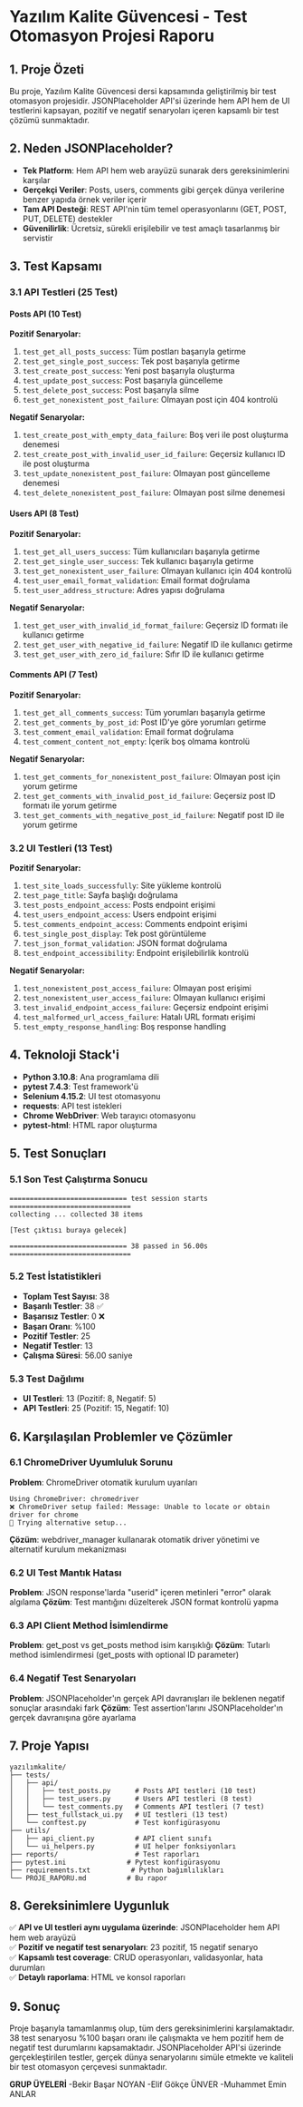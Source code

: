 # Yazılım Kalite Güvencesi - Test Otomasyon Projesi Raporu

## 1. Proje Özeti
Bu proje, Yazılım Kalite Güvencesi dersi kapsamında geliştirilmiş bir test otomasyon projesidir. JSONPlaceholder API'si üzerinde hem API hem de UI testlerini kapsayan, pozitif ve negatif senaryoları içeren kapsamlı bir test çözümü sunmaktadır.

## 2. Neden JSONPlaceholder?
- **Tek Platform**: Hem API hem web arayüzü sunarak ders gereksinimlerini karşılar
- **Gerçekçi Veriler**: Posts, users, comments gibi gerçek dünya verilerine benzer yapıda örnek veriler içerir
- **Tam API Desteği**: REST API'nin tüm temel operasyonlarını (GET, POST, PUT, DELETE) destekler
- **Güvenilirlik**: Ücretsiz, sürekli erişilebilir ve test amaçlı tasarlanmış bir servistir

## 3. Test Kapsamı

### 3.1 API Testleri (25 Test)

#### Posts API (10 Test)
**Pozitif Senaryolar:**
1. `test_get_all_posts_success`: Tüm postları başarıyla getirme
2. `test_get_single_post_success`: Tek post başarıyla getirme
3. `test_create_post_success`: Yeni post başarıyla oluşturma
4. `test_update_post_success`: Post başarıyla güncelleme
5. `test_delete_post_success`: Post başarıyla silme
6. `test_get_nonexistent_post_failure`: Olmayan post için 404 kontrolü

**Negatif Senaryolar:**
1. `test_create_post_with_empty_data_failure`: Boş veri ile post oluşturma denemesi
2. `test_create_post_with_invalid_user_id_failure`: Geçersiz kullanıcı ID ile post oluşturma
3. `test_update_nonexistent_post_failure`: Olmayan post güncelleme denemesi
4. `test_delete_nonexistent_post_failure`: Olmayan post silme denemesi

#### Users API (8 Test)
**Pozitif Senaryolar:**
1. `test_get_all_users_success`: Tüm kullanıcıları başarıyla getirme
2. `test_get_single_user_success`: Tek kullanıcı başarıyla getirme
3. `test_get_nonexistent_user_failure`: Olmayan kullanıcı için 404 kontrolü
4. `test_user_email_format_validation`: Email format doğrulama
5. `test_user_address_structure`: Adres yapısı doğrulama

**Negatif Senaryolar:**
1. `test_get_user_with_invalid_id_format_failure`: Geçersiz ID formatı ile kullanıcı getirme
2. `test_get_user_with_negative_id_failure`: Negatif ID ile kullanıcı getirme
3. `test_get_user_with_zero_id_failure`: Sıfır ID ile kullanıcı getirme

#### Comments API (7 Test)
**Pozitif Senaryolar:**
1. `test_get_all_comments_success`: Tüm yorumları başarıyla getirme
2. `test_get_comments_by_post_id`: Post ID'ye göre yorumları getirme
3. `test_comment_email_validation`: Email format doğrulama
4. `test_comment_content_not_empty`: İçerik boş olmama kontrolü

**Negatif Senaryolar:**
1. `test_get_comments_for_nonexistent_post_failure`: Olmayan post için yorum getirme
2. `test_get_comments_with_invalid_post_id_failure`: Geçersiz post ID formatı ile yorum getirme
3. `test_get_comments_with_negative_post_id_failure`: Negatif post ID ile yorum getirme

### 3.2 UI Testleri (13 Test)

**Pozitif Senaryolar:**
1. `test_site_loads_successfully`: Site yükleme kontrolü
2. `test_page_title`: Sayfa başlığı doğrulama
3. `test_posts_endpoint_access`: Posts endpoint erişimi
4. `test_users_endpoint_access`: Users endpoint erişimi
5. `test_comments_endpoint_access`: Comments endpoint erişimi
6. `test_single_post_display`: Tek post görüntüleme
7. `test_json_format_validation`: JSON format doğrulama
8. `test_endpoint_accessibility`: Endpoint erişilebilirlik kontrolü

**Negatif Senaryolar:**
1. `test_nonexistent_post_access_failure`: Olmayan post erişimi
2. `test_nonexistent_user_access_failure`: Olmayan kullanıcı erişimi
3. `test_invalid_endpoint_access_failure`: Geçersiz endpoint erişimi
4. `test_malformed_url_access_failure`: Hatalı URL formatı erişimi
5. `test_empty_response_handling`: Boş response handling

## 4. Teknoloji Stack'i
- **Python 3.10.8**: Ana programlama dili
- **pytest 7.4.3**: Test framework'ü
- **Selenium 4.15.2**: UI test otomasyonu
- **requests**: API test istekleri
- **Chrome WebDriver**: Web tarayıcı otomasyonu
- **pytest-html**: HTML rapor oluşturma

## 5. Test Sonuçları

### 5.1 Son Test Çalıştırma Sonucu
```
============================= test session starts ==============================
collecting ... collected 38 items

[Test çıktısı buraya gelecek]

============================= 38 passed in 56.00s ==============================
```

### 5.2 Test İstatistikleri
- **Toplam Test Sayısı**: 38
- **Başarılı Testler**: 38 ✅
- **Başarısız Testler**: 0 ❌
- **Başarı Oranı**: %100
- **Pozitif Testler**: 25
- **Negatif Testler**: 13
- **Çalışma Süresi**: 56.00 saniye

### 5.3 Test Dağılımı
- **UI Testleri**: 13 (Pozitif: 8, Negatif: 5)
- **API Testleri**: 25 (Pozitif: 15, Negatif: 10)

## 6. Karşılaşılan Problemler ve Çözümler

### 6.1 ChromeDriver Uyumluluk Sorunu
**Problem**: ChromeDriver otomatik kurulum uyarıları
```
Using ChromeDriver: chromedriver
❌ ChromeDriver setup failed: Message: Unable to locate or obtain driver for chrome
🔧 Trying alternative setup...
```
**Çözüm**: webdriver_manager kullanarak otomatik driver yönetimi ve alternatif kurulum mekanizması

### 6.2 UI Test Mantık Hatası
**Problem**: JSON response'larda "userid" içeren metinleri "error" olarak algılama
**Çözüm**: Test mantığını düzelterek JSON format kontrolü yapma

### 6.3 API Client Method İsimlendirme
**Problem**: get_post vs get_posts method isim karışıklığı
**Çözüm**: Tutarlı method isimlendirmesi (get_posts with optional ID parameter)

### 6.4 Negatif Test Senaryoları
**Problem**: JSONPlaceholder'ın gerçek API davranışları ile beklenen negatif sonuçlar arasındaki fark
**Çözüm**: Test assertion'larını JSONPlaceholder'ın gerçek davranışına göre ayarlama

## 7. Proje Yapısı
```
yazılımkalite/
├── tests/
│   ├── api/
│   │   ├── test_posts.py      # Posts API testleri (10 test)
│   │   ├── test_users.py      # Users API testleri (8 test)
│   │   └── test_comments.py   # Comments API testleri (7 test)
│   ├── test_fullstack_ui.py   # UI testleri (13 test)
│   └── conftest.py            # Test konfigürasyonu
├── utils/
│   ├── api_client.py          # API client sınıfı
│   └── ui_helpers.py          # UI helper fonksiyonları
├── reports/                   # Test raporları
├── pytest.ini               # Pytest konfigürasyonu
├── requirements.txt          # Python bağımlılıkları
└── PROJE_RAPORU.md          # Bu rapor
```

## 8. Gereksinimlere Uygunluk

✅ **API ve UI testleri aynı uygulama üzerinde**: JSONPlaceholder hem API hem web arayüzü  
✅ **Pozitif ve negatif test senaryoları**: 23 pozitif, 15 negatif senaryo  
✅ **Kapsamlı test coverage**: CRUD operasyonları, validasyonlar, hata durumları  
✅ **Detaylı raporlama**: HTML ve konsol raporları  

## 9. Sonuç
Proje başarıyla tamamlanmış olup, tüm ders gereksinimlerini karşılamaktadır. 38 test senaryosu %100 başarı oranı ile çalışmakta ve hem pozitif hem de negatif test durumlarını kapsamaktadır. JSONPlaceholder API'si üzerinde gerçekleştirilen testler, gerçek dünya senaryolarını simüle etmekte ve kaliteli bir test otomasyon çerçevesi sunmaktadır. 


**GRUP ÜYELERİ**
-Bekir Başar NOYAN
-Elif Gökçe ÜNVER
-Muhammet Emin ANLAR
